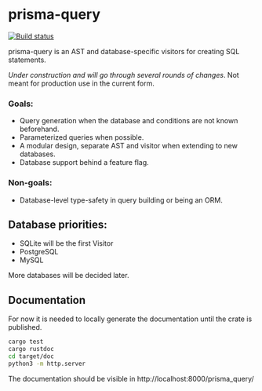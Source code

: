 # prisma-query
[![Build status](https://badge.buildkite.com/c30bc2b4dccc155aec44608ad5f366feabdab121295ceb6b6b.svg)](https://buildkite.com/prisma/prisma-query)

prisma-query is an AST and database-specific visitors for creating SQL
statements.

*Under construction and will go through several rounds of changes*. Not meant
for production use in the current form.

### Goals:

- Query generation when the database and conditions are not known beforehand.
- Parameterized queries when possible.
- A modular design, separate AST and visitor when extending to new databases.
- Database support behind a feature flag.

### Non-goals:

- Database-level type-safety in query building or being an ORM.

## Database priorities:

- SQLite will be the first Visitor
- PostgreSQL
- MySQL

More databases will be decided later.

## Documentation

For now it is needed to locally generate the documentation until the crate is
published.

``` sh
cargo test
cargo rustdoc
cd target/doc
python3 -m http.server
```

The documentation should be visible in http://localhost:8000/prisma_query/
